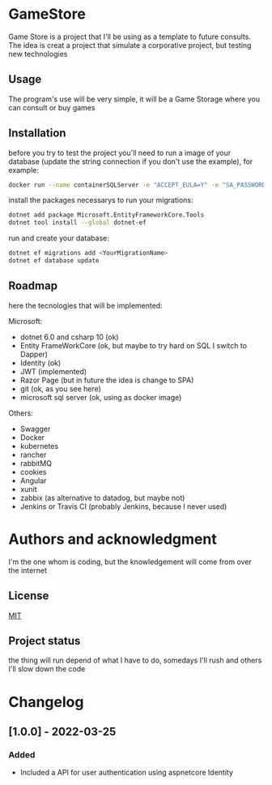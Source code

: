 # GameStore

Game Store is a project that I'll be using as a template to future consults. The idea is creat a project that simulate a corporative project, but testing new technologies

## Usage

The program's use will be very simple, it will be a Game Storage where you can consult or buy games

## Installation

before you try to test the project you'll need to run a image of your database (update the string connection if you don't use the example), for example:
```bash
docker run --name containerSQLServer -e "ACCEPT_EULA=Y" -e "SA_PASSWORD=admin123!" -p 1433:1433 -d mcr.microsoft.com/mssql/server:2017-latest
```
install the packages necessarys to run your migrations:
```bash
dotnet add package Microsoft.EntityFrameworkCore.Tools
dotnet tool install --global dotnet-ef
```
run and create your database:
```bash
dotnet ef migrations add <YourMigrationName>
dotnet ef database update
```

## Roadmap

here the tecnologies that will be implemented:

Microsoft:
- dotnet 6.0 and csharp 10 (ok)
- Entity FrameWorkCore (ok, but maybe to try hard on SQL I switch to Dapper)
- Identity (ok)
- JWT (implemented)
- Razor Page (but in future the idea is change to SPA)
- git (ok, as you see here)
- microsoft sql server (ok, using as docker image)

Others:
- Swagger
- Docker
- kubernetes
- rancher
- rabbitMQ
- cookies
- Angular
- xunit
- zabbix (as alternative to datadog, but maybe not)
- Jenkins or Travis CI (probably Jenkins, because I never used)

# Authors and acknowledgment
I'm the one whom is coding, but the knowledgement will come from over the internet

## License
[MIT](https://choosealicense.com/licenses/mit/)

## Project status
the thing will run depend of what I have to do, somedays I'll rush and others I'll slow down the code

# Changelog
## [1.0.0] - 2022-03-25
### Added
- Included a API for user authentication using aspnetcore Identity


